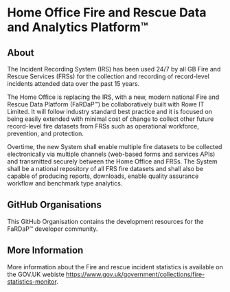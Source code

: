 # Home Office Fire and Rescue Data and Analytics Platform™

## About

The Incident Recording System (IRS) has been used 24/7 by all GB Fire and Rescue Services (FRSs) for the collection and recording of record-level incidents attended data over the past 15 years.

The Home Office is replacing the IRS, with a new, modern national Fire and Rescue Data Platform (FaRDaP™) be collaboratively built with Rowe IT Limited. It will follow industry standard best practice and it is focused on being easily extended with minimal cost of change to collect other future record-level fire datasets from FRSs such as operational workforce, prevention, and protection.

Overtime, the new System shall enable multiple fire datasets to be collected electronically via multiple channels (web-based forms and services APIs) and transmitted securely between the Home Office and FRSs. The System shall be a national repository of all FRS fire datasets and shall also be capable of producing reports, downloads, enable quality assurance workflow and benchmark type analytics.

## GitHub Organisations

This GitHub Organisation contains the development resources for the FaRDaP™ developer community.

## More Information

More information about the Fire and rescue incident statistics is available on the GOV.UK webiste https://www.gov.uk/government/collections/fire-statistics-monitor.
